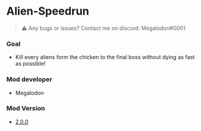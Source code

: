 # Alien-Speedrun

> ⚠️ Any bugs or issues?  Contact me on discord: Megalodon#0001

### Goal
* Kill every aliens form the chicken to the final boss without dying as fast as possible!

### Mod developer
* Megalodon

### Mod Version
* [2.0.0](https://github.com/TheGreatMegalodon/Alien-Speedrun/blob/main/Alien-Speedrun.js)
